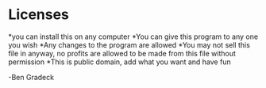 # Licenses
*you can install this on any computer
*You can give this program to any one you wish 
*Any changes to the program are allowed
*You may not sell this file in anyway, no profits are allowed to be made from this file without permission 
*This is public domain, add what you want and have fun 

-Ben Gradeck